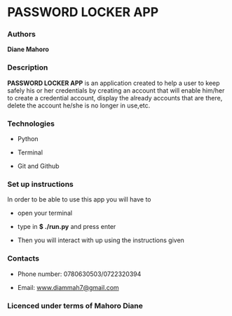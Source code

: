 # PASSWORD LOCKER APP

### Authors

__Diane Mahoro__

### Description

__PASSWORD LOCKER APP__ is an application created to help a user to keep safely his or her credentials by creating an 
account that will enable him/her to create a credential account, display the already accounts that are there, delete the account he/she is no longer in use,etc.

### Technologies

- Python

- Terminal

- Git and Github

### Set up instructions

In order to be able to use this app you will have to 

- open your terminal 

- type in **$ ./run.py** and press enter 

- Then you will interact with up using the instructions given

### Contacts

- Phone number: 0780630503/0722320394

- Email: www.diammah7@gmail.com

### Licenced under terms of Mahoro Diane